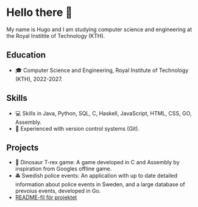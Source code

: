 # Hello there 👋

My name is Hugo and I am studying computer science and engineering at the Royal Institite of Technology (KTH).

## Education
* 🎓 Computer Science and Engineering, Royal Institute of Technology (KTH), 2022-2027.

## Skills
* 💻 Skills in Java, Python, SQL, C, Haskell, JavaScript, HTML, CSS, GO, Assembly.
* 🔧 Experienced with version control systems (Git).

## Projects
* 🦖 Dinosaur T-rex game: A game developed in C and Assembly by inspiration from Googles offline game.
* 🚔 Swedish police events: An application with up to date detailed information about police events in Sweden, and a large database of prevoius events, developed in Go.
* [README-fil för projektet](https://github.com/hugoahus/chipkit_pixel_game)
